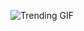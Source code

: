 
<!-- GIF_SECTION -->
![Trending GIF](https://media1.giphy.com/media/v1.Y2lkPThiYjIxNzcyMDlwOWw1NWw3dTQyb2trejBpc3E3NXUydWFpMmtqY3ljb3RteDl1aiZlcD12MV9naWZzX3NlYXJjaCZjdD1n/7DtejiYu1Uq4gQ8PcH/giphy.gif)
<!-- END_GIF_SECTION -->
